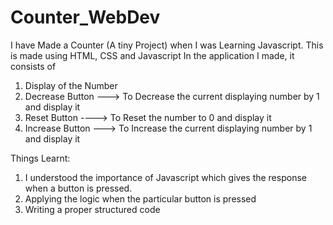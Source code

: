 # Counter_WebDev
I have Made a Counter (A tiny Project) when I was Learning Javascript. This is made using HTML, CSS and Javascript
In the application I made, it consists of
1. Display of the Number
2. Decrease Button ---> To Decrease the current displaying number by 1 and display it
3. Reset Button ----> To Reset the number to 0 and display it
4. Increase Button ---> To Increase the current displaying number by 1 and display it

Things Learnt:
1. I understood the importance of Javascript which gives the response when a button is pressed.
2. Applying the logic when the particular button is pressed
3. Writing a proper structured code
